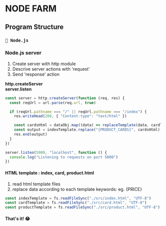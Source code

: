 # NODE FARM

## Program Structure

### `🚀 Node.js`

### Node.js server 
1. Create server with http module
1. Descrive server actions with 'request'
1. Send 'response' action

**http.createServer** <br>
**server.listen**

~~~javascript
const server = http.createServer(function (req, res) {
  const reqUrl = url.parse(req.url, true)

  if (reqUrl.pathname === "/" || reqUrl.pathname === "/index") {
    res.writeHead(200, { "Content-type": "text/html" })

    const cardsHtml = dataObj.map((data) => replaceTemplate(data, cardTemplate))
    const output = indexTemplate.replace("{PRODUCT_CARDS}", cardsHtml)
    res.end(output)
  }
})

server.listen(5000, "localhost", function () {
  console.log("Listening to requests on port 5000")
})
~~~

#### HTML template : index, card, product.html
1. read html template files
2. replace data according to each template keywords: eg. {PRICE}


~~~javascript
const indexTemplate = fs.readFileSync("./src/index.html", "UTF-8")
const cardTemplate = fs.readFileSync("./src/card.html", "UTF-8")
const productTemplate = fs.readFileSync("./src/product.html", "UTF-8")
~~~

#### That's it! :joy:
